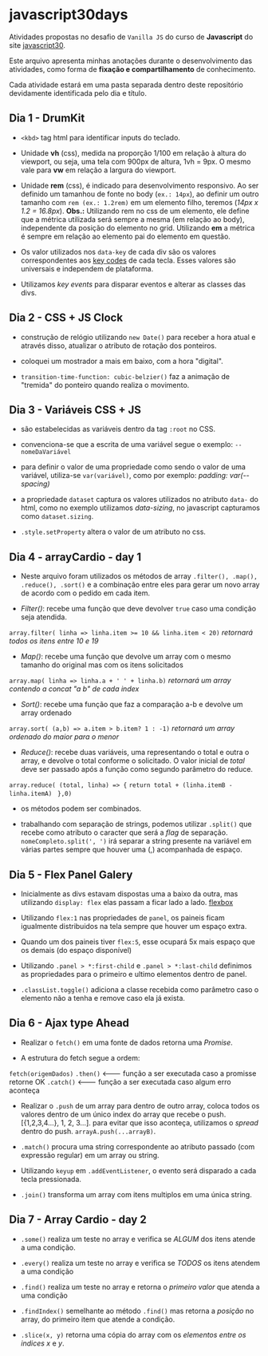 # javascript30days

Atividades propostas no desafio de `Vanilla JS` do curso de __Javascript__ do site [javascript30](https://javascript30.com/).

Este arquivo apresenta minhas anotações durante o desenvolvimento das atividades, como forma de __fixação e compartilhamento__ de conhecimento.

Cada atividade estará em uma pasta separada dentro deste repositório devidamente identificada pelo dia e título. 

## Dia 1 - DrumKit

- `<kbd>` tag html para identificar inputs do teclado.

- Unidade __vh__ (css), medida na proporção 1/100 em relação à altura do viewport, ou seja, uma tela com 900px de altura, 1vh = 9px. O mesmo vale para __vw__ em relação a largura do viewport.

- Unidade __rem__ (css), é indicado para desenvolvimento responsivo. Ao ser definido um tamanhou de fonte no body (`ex.: 14px`), ao definir um outro tamanho com `rem (ex.: 1.2rem)` em um elemento filho, teremos (*14px x 1.2 = 16.8px*). __Obs.:__ Utilizando rem no css de um elemento, ele define que a métrica utilizada será sempre a mesma (em relação ao body), independente da posição do elemento no grid. Utilizando __em__ a métrica é sempre em relação ao elemento pai do elemento em questão.

- Os valor utilizados nos `data-key` de cada div são os valores correspondentes aos [key codes](http://keycode.info/) de cada tecla. Esses valores são universais e independem de plataforma.

- Utilizamos *key events* para disparar eventos e alterar as classes das divs.

## Dia 2 - CSS + JS Clock

- construção de relógio utilizando `new Date()` para receber a hora atual e através disso, atualizar o atributo de rotação dos ponteiros.

- coloquei um mostrador a mais em baixo, com a hora "digital".

- `transition-time-function: cubic-belzier()` faz a animação de "tremida" do ponteiro quando realiza o movimento.

## Dia 3 - Variáveis CSS + JS 

- são estabelecidas as variáveis dentro da tag `:root` no CSS.

- convenciona-se que a escrita de uma variável segue o exemplo: `--nomeDaVariável`

- para definir o valor de uma propriedade como sendo o valor de uma variável, utiliza-se `var(variável)`, como por exemplo:  *padding: var(--spacing)*

- a propriedade `dataset` captura os valores utilizados no atributo `data-` do html, como no exemplo utilizamos *data-sizing*, no javascript capturamos como `dataset.sizing`.

- `.style.setProperty` altera o valor de um atributo no css.

## Dia 4 - arrayCardio - day 1

- Neste arquivo foram utilizados os métodos de array `.filter(), .map(), .reduce(), .sort()` e a combinação entre eles para gerar um novo array de acordo com o pedido em cada item.

- _Filter()_: recebe uma função que deve devolver `true` caso uma condição seja atendida.

`array.filter( linha => linha.item >= 10 && linha.item < 20)` *retornará todos os itens entre 10 e 19*

- _Map()_: recebe uma função que devolve um array com o mesmo tamanho do original mas com os itens solicitados

`array.map( linha => linha.a + ' ' + linha.b)` *retornará um array contendo a concat "a b" de cada index*

- _Sort()_: recebe uma função que faz a comparação a-b e devolve um array ordenado

`array.sort( (a,b) => a.item > b.item? 1 : -1)` *retornará um array ordenado do maior para o menor*

- _Reduce()_: recebe duas variáveis, uma representando o total e outra o array, e devolve o total conforme o solicitado. O valor inicial de *total* deve ser passado após a função como segundo parâmetro do reduce.

`array.reduce( (total, linha) => {`
    `return total + (linha.itemB - linha.itemA) `
`},0)`

- os métodos podem ser combinados.

- trabalhando com separação de strings, podemos utilizar `.split()` que recebe como atributo o caracter que será a _flag_ de separação. `nomeCompleto.split(', ')` irá separar a string presente na variável em várias partes sempre que houver uma (,) acompanhada de espaço.

## Dia 5 - Flex Panel Galery

- Inicialmente as divs estavam dispostas uma a baixo da outra, mas utilizando `display: flex` elas passam a ficar lado a lado. [flexbox](https://flexbox.io/)

- Utilizando `flex:1` nas propriedades de `panel`, os paineis ficam igualmente distribuidos na tela sempre que houver um espaço extra.

- Quando um dos paineis tiver `flex:5`, esse ocupará 5x mais espaço que os demais (do espaço disponível)

- Utilizando `.panel > *:first-child` e `.panel > *:last-child` definimos as propriedades para o primeiro e ultimo elementos dentro de panel.

- `.classList.toggle()` adiciona a classe recebida como parâmetro caso o elemento não a tenha e remove caso ela já exista.

## Dia 6 - Ajax type Ahead

- Realizar o `fetch()` em uma fonte de dados retorna uma _Promise_.

- A estrutura do fetch segue a ordem:

`fetch(origemDados)`
    `.then()` <--- função a ser executada caso a promisse retorne OK
    `.catch()` <--- função a ser executada caso algum erro aconteça

- Realizar o `.push` de um array para dentro de outro array, coloca todos os valores dentro de um único index do array que recebe o push. [{1,2,3,4...}, 1, 2, 3...]. para evitar que isso aconteça, utilizamos o _spread_ dentro do push. `arrayA.push(...arrayB)`.

- `.match()` procura uma string correspondente ao atributo passado (com expressão regular) em um array ou string. 

- Utilizando `keyup` em `.addEventListener`, o evento será disparado a cada tecla pressionada.

- `.join()` transforma um array com itens multiplos em uma única string.

## Dia 7 - Array Cardio - day 2

- `.some()` realiza um teste no array e verifica se _ALGUM_ dos itens atende a uma condição.

- `.every()` realiza um teste no array e verifica se _TODOS_ os itens atendem a uma condição

- `.find()` realiza um teste no array e retorna o _primeiro valor_ que atenda a uma condição

- `.findIndex()` semelhante ao método `.find()` mas retorna a _posição_ no array, do primeiro item que atende a condição.

- `.slice(x, y)` retorna uma cópia do array com os _elementos entre os indices x_ e _y_.
